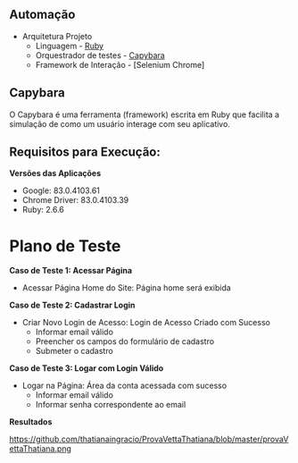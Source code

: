 ## Automação

- Arquitetura Projeto
	- Linguagem		- [Ruby](https://rubygems.org/ "Ruby")
	- Orquestrador de testes - [Capybara](http://teamcapybara.github.io/capybara/ "Capybara")
	- Framework de Interação - [Selenium Chrome]

## Capybara
O Capybara é uma ferramenta (framework) escrita em Ruby que facilita a simulação de como um usuário interage com seu aplicativo.

## Requisitos para Execução:

**Versões das Aplicações**

* Google: 83.0.4103.61
* Chrome Driver: 83.0.4103.39
* Ruby: 2.6.6


# Plano de Teste

**Caso de Teste 1: Acessar Página**

* Acessar Página Home do Site: Página home será exibida

**Caso de Teste 2: Cadastrar Login**

* Criar Novo Login de Acesso: Login de Acesso Criado com Sucesso
	- Informar email válido
	- Preencher os campos do formulário de cadastro
	- Submeter o cadastro

**Caso de Teste 3: Logar com Login Válido**

* Logar na Página: Área da conta acessada com sucesso
	- Informar email válido
	- Informar senha correspondente ao email

**Resultados**

https://github.com/thatianaingracio/ProvaVettaThatiana/blob/master/provaVettaThatiana.png
